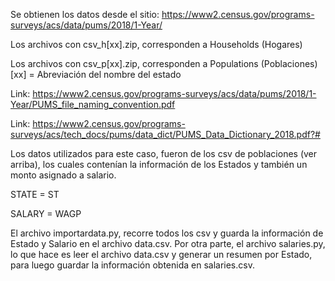 Se obtienen los datos desde el sitio:
https://www2.census.gov/programs-surveys/acs/data/pums/2018/1-Year/

Los archivos con csv_h[xx].zip, corresponden a Households (Hogares)

Los archivos con csv_p[xx].zip, corresponden a Populations (Poblaciones)
[xx] = Abreviación del nombre del estado

Link: https://www2.census.gov/programs-surveys/acs/data/pums/2018/1-Year/PUMS_file_naming_convention.pdf

Link: https://www2.census.gov/programs-surveys/acs/tech_docs/pums/data_dict/PUMS_Data_Dictionary_2018.pdf?#


Los datos utilizados para este caso, fueron de los csv de poblaciones (ver arriba), los cuales contenían la información de los Estados y también un monto asignado a salario.

STATE = ST

SALARY = WAGP


El archivo importardata.py, recorre todos los csv y guarda la información de Estado y Salario en el archivo data.csv. Por otra parte, el archivo salaries.py, lo que hace es leer el archivo data.csv y generar un resumen por Estado, para luego guardar la información obtenida en salaries.csv.
